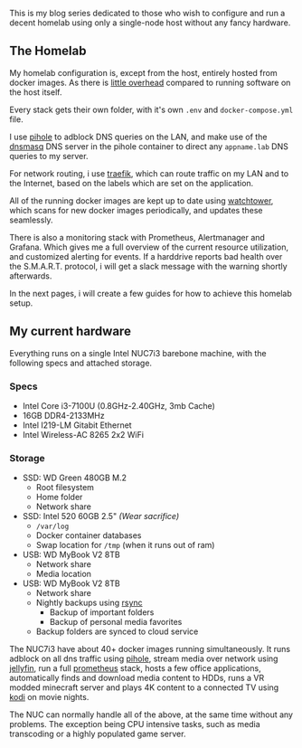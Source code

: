 This is my blog series dedicated to those who wish to configure and run a decent homelab using only a single-node host without any fancy hardware.

## The Homelab

My homelab configuration is, except from the host, entirely hosted from docker images. As there is [little overhead](https://domino.research.ibm.com/library/cyberdig.nsf/papers/0929052195DD819C85257D2300681E7B/$File/rc25482.pdf) compared to running software on the host itself.

Every stack gets their own folder, with it's own `.env`  and `docker-compose.yml` file.

I use [pihole](https://github.com/pi-hole/pi-hole) to adblock DNS queries on the LAN, and make use of the [dnsmasq](http://www.thekelleys.org.uk/dnsmasq/doc.html) DNS server in the pihole container to direct any `appname.lab` DNS queries to my server.

For network routing, i use [traefik](https://containo.us/traefik/), which can route traffic on my LAN and to the Internet, based on the labels which are set on the application.

All of the running docker images are kept up to date using [watchtower](https://github.com/containrrr/watchtower), which scans for new docker images periodically, and updates these seamlessly.

There is also a monitoring stack with Prometheus, Alertmanager and Grafana. Which gives me a full overview of the current resource utilization, and customized alerting for events. If a harddrive reports bad health over the S.M.A.R.T. protocol, i will get a slack message with the warning shortly afterwards.

In the next pages, i will create a few guides for how to achieve this homelab setup.


## My current hardware

Everything runs on a single Intel NUC7i3 barebone machine, with the following specs and attached storage.

### Specs

  - Intel Core i3-7100U (0.8GHz-2.40GHz, 3mb Cache)
  - 16GB DDR4-2133MHz
  - Intel I219-LM Gitabit Ethernet
  - Intel Wireless-AC 8265 2x2 WiFi

### Storage

  - SSD: WD Green 480GB M.2
    - Root filesystem
    - Home folder
    - Network share
  - SSD: Intel 520 60GB 2.5" _(Wear sacrifice)_
    - `/var/log`
    - Docker container databases
    - Swap location for `/tmp` (when it runs out of ram)
  - USB: WD MyBook V2 8TB
    - Network share
    - Media location
  - USB: WD MyBook V2 8TB
    - Network share
    - Nightly backups using [rsync](https://linux.die.net/man/1/rsync)
      - Backup of important folders
      - Backup of personal media favorites
    - Backup folders are synced to cloud service

The NUC7i3 have about 40+ docker images running simultaneously.
It runs adblock on all dns traffic using [pihole](https://github.com/pi-hole/pi-hole), stream media over network using [jellyfin](https://github.com/jellyfin/jellyfin), run a full [prometheus](https://github.com/prometheus/prometheus) stack, hosts a few office applications, automatically finds and download media content to HDDs, runs a VR modded minecraft server and plays 4K content to a connected TV using [kodi](https://github.com/xbmc/xbmc) on movie nights.

The NUC can normally handle all of the above, at the same time without any problems. The exception being CPU intensive tasks, such as media transcoding or a highly populated game server.

